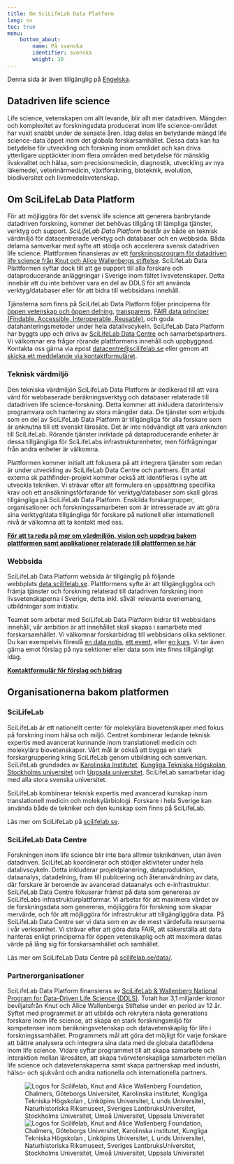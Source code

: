 ```yaml
---
title: Om SciLifeLab Data Platform
lang: sv
toc: true
menu:
    bottom_about:
        name: På svenska
        identifier: svenska
        weight: 30
---
```


<div class="bg-light-gray border rounded py-2 px-4 my-3 fst-italic">
  Denna sida är även tillgänglig på <a href="/about/">Engelska</a>.
</div>

## Datadriven life science

Life science, vetenskapen om allt levande, blir allt mer datadriven. Mängden och komplexitet av forskningsdata producerat inom life science-området har vuxit snabbt under de senaste åren. Idag delas en betydande mängd life science-data öppet inom det globala forskarsamhället. Dessa data kan ha betydelse för utveckling och forskning inom området och kan driva ytterligare upptäckter inom flera områden med betydelse för mänsklig livskvalitet och hälsa, som precisionsmedicin, diagnostik, utveckling av nya läkemedel, veterinärmedicin, växtforskning, bioteknik, evolution, biodiversitet och livsmedelsvetenskap.

## Om SciLifeLab Data Platform

För  att möjliggöra för det svensk life science att generera banbrytande datadriven forskning, kommer det behövas tillgång till lämpliga tjänster, verktyg och support. *SciLifeLab Data Platform* består av både en teknisk värdmiljö för datacentrerade verktyg och databaser och en webbsida. Båda delarna samverkar med syfte att stödja och accelerera svensk datadriven life science. Plattformen finansieras av ett [forskningsprogram för datadriven life science från Knut och Alice Wallenbergs stiftelse](https://www.scilifelab.se/data-driven). SciLifeLab Data Plattformen syftar dock till att ge support till alla forskare och dataproducerande anläggningar i Sverige inom fältet livsvetenskaper. Detta innebär att du inte behöver vara en del av DDLS för att använda verktyg/databaser eller för att bidra till webbsidans innehåll.

Tjänsterna som finns på SciLifeLab Data Platform följer principerna för [öppen vetenskap och öppen delning](https://ec.europa.eu/info/research-and-innovation/strategy/strategy-2020-2024/our-digital-future/open-science_en), [transparens](https://www.ucl.ac.uk/research/strategy-and-policy/research-transparency), [FAIR data principer (Findable, Accessible, Interoperable, Reusable)](https://doi.org/10.1038/sdata.2016.18), och goda datahanteringsmetoder under hela datalivscykeln. SciLifeLab Data Platform har byggts upp och drivs av [SciLifeLab Data Centre](https://scilifelab.se/data) och samarbetspartners. Vi välkomnar era frågor rörande plattformens innehåll och uppbyggnad. Kontakta oss gärna via epost [datacentre@scilifelab.se](mailto:datacentre@scilifelab.se) eller genom att [skicka ett meddelande via kontaktformuläret](/contact).

### Teknisk värdmiljö

Den tekniska värdmiljön SciLifeLab Data Platform är dedikerad till att vara värd för webbaserade beräkningsverktyg och databaser relaterade till datadriven life science-forskning. Detta kommer att inkludera datorintensiv programvara och hantering av stora mängder data. De tjänster som erbjuds som en del av SciLifeLab Data Platform är tillgängliga för alla forskare som är anknutna till ett svenskt lärosäte. Det är inte nödvändigt att vara anknuten till SciLifeLab.  Rörande tjänster inriktade på dataproducerande enheter är dessa tillgängliga för SciLifeLabs infrastrukturenheter, men förfrågningar från andra enheter är välkomna.

Plattformen kommer initialt att fokusera på att integrera tjänster som redan är under utveckling av SciLifeLab Data Centre och partners. Ett antal externa  sk pathfinder-projekt kommer också att identifieras i syfte att utveckla tekniken. Vi strävar efter att formulera en uppsättning specifika krav och ett ansökningsförfarande för verktyg/databaser som skall göras tillgängliga på SciLifeLab Data Platform. Enskilda forskargrupper, organisationer och forskningssamarbeten som är intresserade av att göra sina verktyg/data tillgängliga för forskare på nationell eller internationell nivå är välkomna att ta kontakt med oss.

<a href="/services/hosting/"><b>För att ta reda på mer om värdmiljön, vision och uppdrag bakom plattformen samt applikationer relaterade till plattformen se här <i class="bi bi-arrow-right-square-fill"></i></b></a>

### Webbsida

SciLifeLab Data Platform websida är tillgänglig på följande webbplats [data.scilifelab.se](https://data.scilifelab.se). Plattformens syfte är att tillgängliggöra och främja tjänster och forskning relaterad till datadriven forskning inom livsvetenskaperna i Sverige, detta inkl. såväl  relevanta evenemang, utbildningar som initiativ.

Teamet som arbetar med SciLifeLab Data Platform bidrar till webbsidans innehåll, vår ambition är att innehållet skall skapas i samarbete med forskarsamhället. Vi välkomnar forskarbidrag till webbsidans olika sektioner. Du kan exempelvis föreslå [en data notis](/highlights/), [ett event](/events/), eller [en kurs](/events/). Vi tar även gärna emot förslag på nya sektioner eller data som inte finns tillgängligt idag.

<a href="/contact/"><b>Kontaktformulär för förslag och bidrag <i class="bi bi-arrow-right-square-fill"></i></b></a>

## Organisationerna bakom platformen

### SciLifeLab

SciLifeLab är ett nationellt center för molekylära biovetenskaper med fokus på forskning inom hälsa och miljö. Centret kombinerar ledande teknisk expertis med avancerat kunnande inom translationell medicin och molekylära biovetenskaper. Vårt mål är också att bygga en stark forskargruppering kring SciLifeLab genom utbildning och samverkan. SciLifeLab grundades av [Karolinska Institutet](https://www.ki.se/), [Kungliga Tekniska Högskolan](https://www.kth.se/), [Stockholms universitet](https://www.su.se/) och [Uppsala universitet](https://www.uu.se/). SciLifeLab samarbetar idag med alla stora svenska universitet.

SciLifeLab kombinerar teknisk expertis med avancerad kunskap inom translationell medicin och molekylärbiologi. Forskare i hela Sverige kan använda både de tekniker och den kunskap som finns på SciLifeLab.

Läs mer om SciLifeLab på [scilifelab.se](https://www.scilifelab.se).

### SciLifeLab Data Centre

Forskningen inom life science blir inte bara alltmer teknikdriven, utan även datadriven. SciLifeLab koordinerar och stödjer aktiviteter under hela datalivscykeln. Detta inkluderar projektplanering, dataproduktion, dataanalys, datadelning, fram till publicering och återanvändning av data, där forskare är beroende av avancerad dataanalys och e-infrastruktur. SciLifeLab Data Centre fokuserar främst på data som genereras av SciLifeLabs infrastrukturplattformar. Vi arbetar för att maximera värdet av de forskningsdata som genereras, möjliggöra för forskning som skapar mervärde, och för att möjliggöra för infrastruktur att tillgängliggöra data. På SciLifeLab Data Centre ser vi data som en av de mest värdefulla resurserna i vår verksamhet. Vi strävar efter att göra data FAIR, att säkerställa att data hanteras enligt  principerna för öppen vetenskaplig och att maximera datas värde på lång sig för forskarsamhället och samhället.

Läs mer om SciLifeLab Data Centre på [scilifelab.se/data/](https://www.scilifelab.se/data/).

### Partnerorganisationer

SciLifeLab Data Platform finansieras av [SciLifeLab & Wallenberg National Program for Data-Driven Life Science (DDLS)](https://www.scilifelab.se/data-driven). Totalt har 3,1 miljarder kronor beviljats​​från Knut och Alice Wallenbergs Stiftelse under en period av 12 år. Syftet med programmet är att utbilda och rekrytera nästa generations forskare inom life science, att skapa en stark forskningsmiljö för kompetenser inom beräkningsvetenskap och datavetenskaplig för life i forskningssamhället. Programmets mål att göra det möjligt för varje forskare att bättre analysera och integrera sina data med de globala dataflödena inom life science. Vidare syftar programmet till att skapa samarbete och interaktion mellan lärosäten, att skapa tvärvetenskapliga samarbeten mellan life science och datavetenskaperna samt skapa partnerskap med industri, hälso- och sjukvård och andra nationella och internationella partners.

<figure class="my-2 figure w-100 text-center">
  <img src="/img/logos/scilifelab_kaw_unis_etc.png" class="img-fluid w-75 d-none d-xl-inline" alt="Logos for Scilifelab, Knut and Alice Wallenberg Foundation, Chalmers, Göteborgs Universitet, Karolinska institutet, Kungliga Tekniska Högskolan    , Linköpins Universitet, L    unds Universitet, Naturhistoriska Riksmuseet, Sveriges LantbruksUniversitet, Stockholms Universitet, Umeå Universitet, Uppsala Universitet">
  <img src="/img/logos/scilifelab_kaw_unis_etc.png" class="img-fluid w-100 d-xl-none" alt="Logos for Scilifelab, Knut and Alice Wallenberg Foundation, Chalmers, Göteborgs Universitet, Karolinska institutet, Kungliga Tekniska Högskolan    , Linköpins Universitet, L    unds Universitet, Naturhistoriska Riksmuseet, Sveriges LantbruksUniversitet, Stockholms Universitet, Umeå Universitet, Uppsala Universitet">
</figure>
